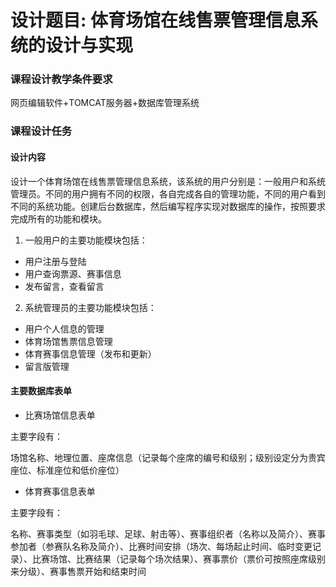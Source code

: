# 设计题目: 体育场馆在线售票管理信息系统的设计与实现
### 课程设计教学条件要求  
网页编辑软件+TOMCAT服务器+数据库管理系统
### 课程设计任务

#### 设计内容

设计一个体育场馆在线售票管理信息系统，该系统的用户分别是：一般用户和系统管理员。不同的用户拥有不同的权限，各自完成各自的管理功能，不同的用户看到不同的系统功能。创建后台数据库，然后编写程序实现对数据库的操作，按照要求完成所有的功能和模块。

1. 一般用户的主要功能模块包括：

- 用户注册与登陆
- 用户查询票源、赛事信息
- 发布留言，查看留言

2. 系统管理员的主要功能模块包括：

- 用户个人信息的管理
- 体育场馆售票信息管理
- 体育赛事信息管理（发布和更新）
- 留言版管理

#### 主要数据库表单

- 比赛场馆信息表单

主要字段有：

场馆名称、地理位置、座席信息（记录每个座席的编号和级别；级别设定分为贵宾座位、标准座位和低价座位） 

- 体育赛事信息表单

主要字段有：
   
名称、赛事类型（如羽毛球、足球、射击等）、赛事组织者（名称以及简介）、赛事参加者（参赛队名称及简介）、比赛时间安排（场次、每场起止时间、临时变更记录）、比赛场馆、比赛结果（记录每个场次结果）、赛事票价（票价可按照座席级别来分级）、赛事售票开始和结束时间
